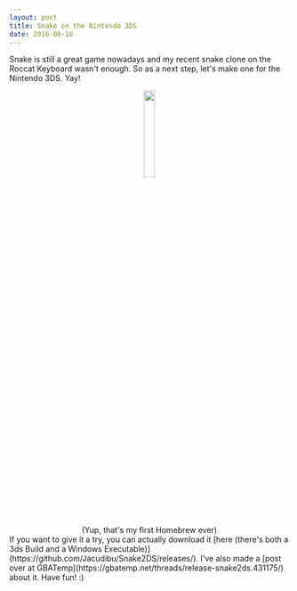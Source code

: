 ```yaml
---
layout: post
title: Snake on the Nintendo 3DS
date: 2016-06-16
---
```

Snake is still a great game nowadays and my recent snake clone on the Roccat Keyboard wasn't enough. So as a next step, let's make one for the Nintendo 3DS. Yay!
<center><img src = "{{site.url}}/assets/images/screenshots/snake2ds.png" style = "width:20%;height:20%"><br>(Yup, that's my first Homebrew ever)</center>
If you want to give it a try, you can actually download it [here (there's both a 3ds Build and a Windows Executable)](https://github.com/Jacudibu/Snake2DS/releases/). I've also made a [post over at GBATemp](https://gbatemp.net/threads/release-snake2ds.431175/) about it. Have fun! :)